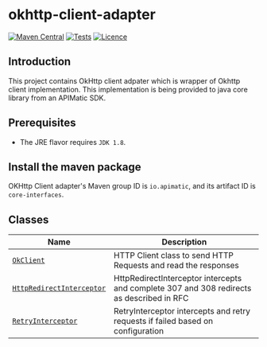 # okhttp-client-adapter

[![Maven Central][maven-badge]][maven-url]
[![Tests][test-badge]][test-url]
[![Licence][license-badge]][license-url]
## Introduction
This project contains OkHttp client adpater which is wrapper of Okhttp client implementation. This implementation is being provided to java core library from an APIMatic SDK.

## Prerequisites
* The JRE flavor requires `JDK 1.8`.
## Install the maven package
OKHttp Client adapter's Maven group ID is `io.apimatic`, and its artifact ID is `core-interfaces`.


## Classes
| Name                                                                    | Description                                                        |
|-------------------------------------------------------------------------|--------------------------------------------------------------------|
| [`OkClient`](./src/main/java/io/apimatic/okhttpclient/adapter/OkClient.java)                     | HTTP Client class to send HTTP Requests and read the responses |
| [`HttpRedirectInterceptor`](./src/main/java/io/apimatic/okhttpclient/adapter/interceptors/HttpRedirectInterceptor.java)            | HttpRedirectInterceptor intercepts and complete 307 and 308 redirects as described in RFC                        |
| [`RetryInterceptor`](./src/main/java/io/apimatic/okhttpclient/adapter/interceptors/RetryInterceptor.java)             | RetryInterceptor intercepts and retry requests if failed based on configuration                |


[license-badge]: https://img.shields.io/badge/licence-APIMATIC-blue
[license-url]: LICENSE
[maven-badge]: https://img.shields.io/maven-central/v/io.apimatic/okhttp-client-adapter?color=green
[maven-url]: https://central.sonatype.dev/artifact/io.apimatic/okhttp-client-adapter/0.1.0
[test-badge]: https://github.com/apimatic/okhttp-client-adapter/actions/workflows/build-and-test.yml/badge.svg
[test-url]: https://github.com/apimatic/okhttp-client-adapter/actions/workflows/build-and-test.yml
